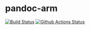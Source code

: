 # pandoc-arm

[![Build Status](https://ci.annhe.net/api/badges/arm4rpi/pandoc-arm/status.svg)](https://ci.annhe.net/arm4rpi/pandoc-arm) [![Github Actions Status](https://github.com/arm4rpi/pandoc-arm/workflows/Pandoc%20Arm/badge.svg)](https://github.com/arm4rpi/pandoc-arm/actions)

